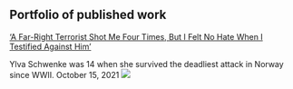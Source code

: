 ## Portfolio of published work


[‘A Far-Right Terrorist Shot Me Four Times, But I Felt No Hate When I Testified Against Him’](https://www.vice.com/en/article/3aqxeb/a-far-right-terrorist-shot-me-four-times-but-i-felt-no-hate-when-i-testified-against-him)

Ylva Schwenke was 14 when she survived the deadliest attack in Norway since WWII.
October 15, 2021
![](https://video-images.vice.com/articles/616945d3ab5c03009656942a/lede/1634289967195-ylva-thumb.png?crop=1xw:1xh;center,center&resize=600:*)
